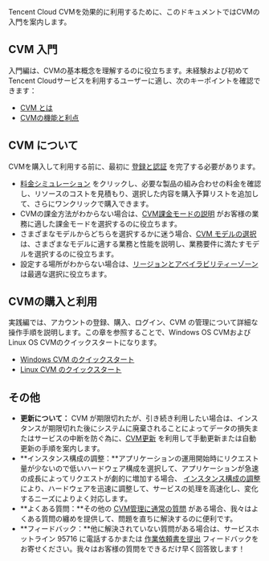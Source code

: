 Tencent Cloud CVMを効果的に利用するために、このドキュメントではCVMの入門を案内します。

## CVM 入門
入門編は、CVMの基本概念を理解するのに役立ちます。未経験および初めてTencent Cloudサービスを利用するユーザーに適し、次のキーポイントを確認できます：
- [CVM とは](https://intl.cloud.tencent.com/document/product/213/495)
- [CVMの機能と利点 ](https://intl.cloud.tencent.com/document/product/213/3036)

## CVM について 

CVMを購入して利用する前に、最初に [登録と認証](https://intl.cloud.tencent.com/document/product/213/6090) を完了する必要があります。 
- [料金シミュレーション](https://buy.cloud.tencent.com/calculator/cvm) をクリックし、必要な製品の組み合わせの料金を確認し、リソースのコストを見積もり、選択した内容を購入予算リストを追加して、さらにワンクリックで購入できます。
- CVMの課金方法がわからない場合は、[CVM課金モードの説明](https://intl.cloud.tencent.com/document/product/213/2180) がお客様の業務に適した課金モードを選択するのに役立ちます。
- さまざまなモデルからどちらを選択するかに迷う場合、[CVM モデルの選択](https://intl.cloud.tencent.com/document/product/213/11518) は、さまざまなモデルに適する業務と性能を説明し、業務要件に満たすモデルを選択するのに役立ちます。
- 設定する場所がわからない場合は、[リージョンとアベイラビリティーゾーン](https://intl.cloud.tencent.com/document/product/213/6091) は最適な選択に役立ちます。

## CVMの購入と利用

実践編では、アカウントの登録、購入、ログイン、CVM の管理について詳細な操作手順を説明します。この章を参照することで、Windows OS CVMおよびLinux OS CVMのクイックスタートになります。

- [Windows CVM のクイックスタート](https://intl.cloud.tencent.com/document/product/213/2764) 
- [Linux CVM のクイックスタート](https://intl.cloud.tencent.com/document/product/213/2936)



## その他
- **更新について：** CVM が期限切れたが、引き続き利用したい場合は、インスタンスが期限切れた後にシステムに廃棄されることによってデータの損失またはサービスの中断を防ぐ為に、[CVM更新](https://intl.cloud.tencent.com/document/product/213/6143) を利用して手動更新または自動更新の手順を案内します。
- **インスタンス構成の調整：**アプリケーションの運用開始時にリクエスト量が少ないので低いハードウェア構成を選択して、アプリケーションが急速の成長によってリクエストが劇的に増加する場合、 [インスタンス構成の調整](https://intl.cloud.tencent.com/document/product/213/2178) により、ハードウェアを迅速に調整して、サービスの処理を高速化し、変化するニーズによりよく対応します。
- **よくある質問：**その他の [CVM管理に通常の質問](https://intl.cloud.tencent.com/document/product/213/10339) がある場合、我々はよくある質問の纏めを提供して、問題を直ちに解決するのに便利です。
- **フィードバック：**他に解決されていない質問がある場合は、サービスホットライン 95716 に電話するかまたは [作業依頼書を提出](https://console.cloud.tencent.com/workorder/category) フィードバックをお寄せください。我々はお客様の質問をできるだけ早く回答致します！
